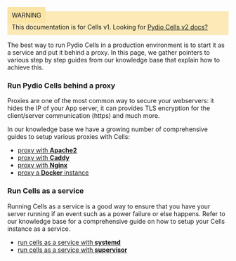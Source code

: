 <div style="background-color: #fbe9b7;font-size: 14px;">
<span style="background-color: #fae4a6;padding: 10px;">WARNING</span>
<span style="padding: 10px;display: inline-block;">This documentation is for Cells v1. Looking for <a href="https://pydio.com/en/docs/cells/v2/quick-start">Pydio Cells v2 docs?</a></span>
</div>

The best way to run Pydio Cells in a production environment is to start it as a service and put it behind a proxy.
In this page, we gather pointers to various step by step guides from our knowledge base that explain how to achieve this.

### Run Pydio Cells behind a proxy

Proxies are one of the most common way to secure your webservers: it hides the IP of your App server, it can provides TLS encryption for the client/server communication (https) and much more.

In our knowledge base we have a growing number of comprehensive guides to setup various proxies with Cells:

- [proxy with **Apache2**](/en/docs/kb/devops/running-cells-behind-apache-reverse-proxy)
- [proxy with **Caddy**](/en/docs/kb/devops/running-cells-behind-caddy-reverse-proxy)
- [proxy with **Nginx**](/en/docs/kb/devops/running-cells-behind-nginx-reverse-proxy)
- [proxy a **Docker** instance](/en/docs/kb/devops/running-your-cells-docker-container-behind-reverse-proxy)

### Run Cells as a service

Running Cells as a service is a good way to ensure that you have your server running if an event such as a power failure or else happens.
Refer to our knowledge base for a comprehensive guide on how to setup your Cells instance as a service.

- [run cells as a service with **systemd**](/en/docs/kb/devops/running-cells-service-systemd)
- [run cells as a service with **supervisor**](/en/docs/kb/devops/running-cells-service-supervisor)
